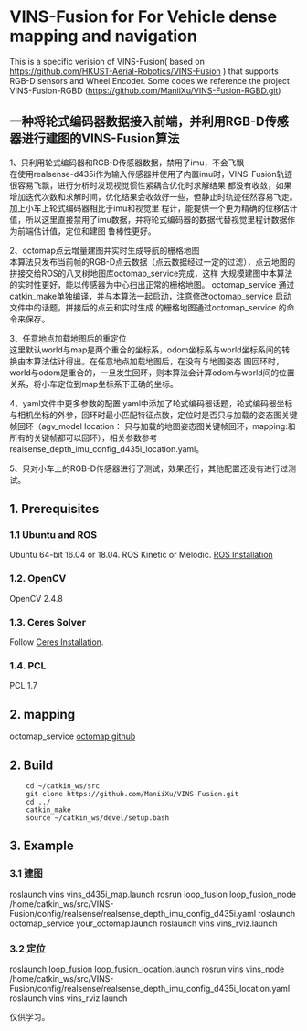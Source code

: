 # VINS-Fusion for For Vehicle dense mapping and navigation

This is a specific verision of VINS-Fusion( based on https://github.com/HKUST-Aerial-Robotics/VINS-Fusion ) that supports RGB-D sensors and Wheel Encoder. Some codes we reference the project VINS-Fusion-RGBD (https://github.com/ManiiXu/VINS-Fusion-RGBD.git)

## 一种将轮式编码器数据接入前端，并利用RGB-D传感器进行建图的VINS-Fusion算法

1、只利用轮式编码器和RGB-D传感器数据，禁用了imu，不会飞飘  
在使用realsense-d435i作为输入传感器并使用了内置imu时，VINS-Fusion轨迹很容易飞飘，进行分析时发现视觉惯性紧耦合优化时求解结果
都没有收敛，如果增加迭代次数和求解时间，优化结果会收敛好一些，但静止时轨迹任然容易飞走。加上小车上轮式编码器相比于imu和视觉里
程计，能提供一个更为精确的位移估计值，所以这里直接禁用了imu数据，并将轮式编码器的数据代替视觉里程计数据作为前端估计值，定位和建图
鲁棒性更好。

2、octomap点云增量建图并实时生成导航的栅格地图  
本算法只发布当前帧的RGB-D点云数据（点云数据经过一定的过滤），点云地图的拼接交给ROS的八叉树地图库octomap_service完成，这样
大规模建图中本算法的实时性更好，能以传感器为中心扫出正常的栅格地图。
octomap_service 通过catkin_make单独编译，并与本算法一起启动，注意修改octomap_service 启动文件中的话题，拼接后的点云和实时生成
的栅格地图通过octomap_service 的命令来保存。
  
3、任意地点加载地图后的重定位  
这里默认world与map是两个重合的坐标系，odom坐标系与world坐标系间的转换由本算法估计得出。在任意地点加载地图后，在没有与地图姿态
图回环时，world与odom是重合的，一旦发生回环，则本算法会计算odom与world间的位置关系，将小车定位到map坐标系下正确的坐标。

4、yaml文件中更多参数的配置
yaml中添加了轮式编码器话题，轮式编码器坐标与相机坐标的外参，回环时最小匹配特征点数，定位时是否只与加载的姿态图关键帧回环（agv_model
 location： 只与加载的地图姿态图关键帧回环，mapping:和所有的关键帧都可以回环），相关参数参考realsense_depth_imu_config_d435i_location.yaml。


5、只对小车上的RGB-D传感器进行了测试，效果还行，其他配置还没有进行过测试。

## 1. Prerequisites

### 1.1 **Ubuntu** and **ROS**
Ubuntu 64-bit 16.04 or 18.04.
ROS Kinetic or Melodic. [ROS Installation](http://wiki.ros.org/ROS/Installation)

### 1.2. **OpenCV** 
OpenCV 2.4.8

### 1.3. **Ceres Solver** 
Follow [Ceres Installation](http://ceres-solver.org/installation.html).

### 1.4. **PCL** 
PCL 1.7 

## 2. mapping
octomap_service [octomap github](https://github.com/OctoMap/octomap_mapping.git)


## 2. Build 
```
    cd ~/catkin_ws/src
    git clone https://github.com/ManiiXu/VINS-Fusion.git
    cd ../
    catkin_make
    source ~/catkin_ws/devel/setup.bash
```

## 3. Example 

### 3.1 建图
roslaunch vins vins_d435i_map.launch
rosrun loop_fusion loop_fusion_node  /home/catkin_ws/src/VINS-Fusion/config/realsense/realsense_depth_imu_config_d435i.yaml
roslaunch octomap_service your_octomap.launch
roslaunch vins vins_rviz.launch

### 3.2 定位  
roslaunch loop_fusion loop_fusion_location.launch
rosrun vins vins_node  /home/catkin_ws/src/VINS-Fusion/config/realsense/realsense_depth_imu_config_d435i_location.yaml
roslaunch vins vins_rviz.launch



仅供学习。